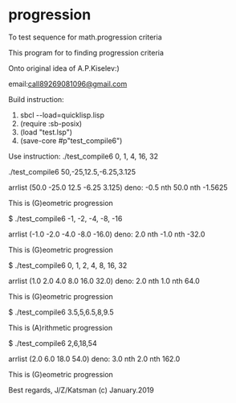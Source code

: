 # progression
To test sequence for math.progression criteria
  
  This program for to finding progression criteria  
  
  

  Onto original idea of A.P.Kiselev:) 

   
  email:call89269081096@gmail.com
 

  
 Build instruction:
 1) sbcl --load=quicklisp.lisp
 2) (require :sb-posix)
 3) (load "test.lsp")
 4) (save-core #p"test_compile6") 
 

 
 Use instruction:
 ./test_compile6  0, 1, 4, 16, 32
 
  ./test_compile6 50,-25,12.5,-6.25,3.125

 arrlist (50.0 -25.0 12.5 -6.25 3.125)  deno: -0.5  nth 50.0  nth -1.5625

 This is (G)eometric  progression
 
 $ ./test_compile6   -1, -2, -4, -8, -16

 arrlist (-1.0 -2.0 -4.0 -8.0 -16.0)  deno: 2.0  nth -1.0  nth -32.0

 This is (G)eometric  progression
 
 $ ./test_compile6  0, 1, 2, 4, 8, 16, 32

 arrlist (1.0 2.0 4.0 8.0 16.0 32.0)  deno: 2.0  nth 1.0  nth 64.0

 This is (G)eometric  progression
 
 
$ ./test_compile6 3.5,5,6.5,8,9.5

This is (A)rithmetic progression

$ ./test_compile6 2,6,18,54

 arrlist (2.0 6.0 18.0 54.0)  deno: 3.0  nth 2.0  nth 162.0

 This is (G)eometric  progression
 
 Best regards, J/Z/Katsman (c) January.2019 
 
